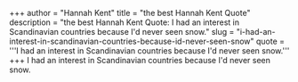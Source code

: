 +++
author = "Hannah Kent"
title = "the best Hannah Kent Quote"
description = "the best Hannah Kent Quote: I had an interest in Scandinavian countries because I'd never seen snow."
slug = "i-had-an-interest-in-scandinavian-countries-because-id-never-seen-snow"
quote = '''I had an interest in Scandinavian countries because I'd never seen snow.'''
+++
I had an interest in Scandinavian countries because I'd never seen snow.
